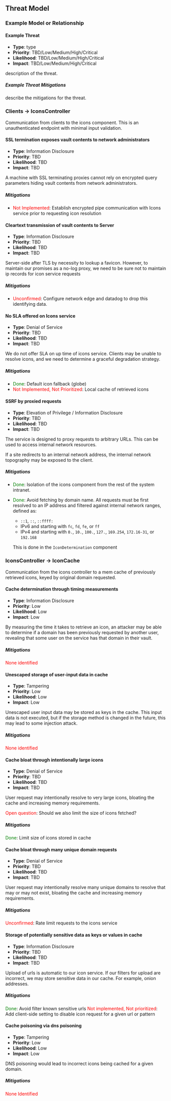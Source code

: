 ## Threat Model

### Example Model or Relationship

#### Example Threat

- **Type**: type
- **Priority**: TBD/Low/Medium/High/Critical
- **Likelihood**: TBD/Low/Medium/High/Critical
- **Impact**: TBD/Low/Medium/High/Critical

description of the threat.

##### Example Threat Mitigations

describe the mitigations for the threat.

### Clients -> IconsController

Communication from clients to the icons component. This is an unauthenticated endpoint with minimal input validation.

#### SSL termination exposes vault contents to network administrators

- **Type**: Information Disclosure
- **Priority**: TBD
- **Likelihood**: TBD
- **Impact**: TBD

A machine with SSL terminating proxies cannot rely on encrypted query parameters hiding vault contents from network administrators.

##### Mitigations

- <span style="color:red">Not Implemented</span>: Establish encrypted pipe communication with Icons service prior to requesting icon resolution

#### Cleartext transmission of vault contents to Server

- **Type**: Information Disclosure
- **Priority**: TBD
- **Likelihood**: TBD
- **Impact**: TBD

Server-side after TLS by necessity to lookup a favicon. However, to maintain our promises as a no-log proxy, we need to be sure not to maintain ip records for icon service requests

##### Mitigations

- <span style="color:red">Unconfirmed</span>: Configure network edge and datadog to drop this identifying data.

#### No SLA offered on Icons service

- **Type**: Denial of Service
- **Priority**: TBD
- **Likelihood**: TBD
- **Impact**: TBD

We do not offer SLA on up time of icons service. Clients may be unable to resolve icons, and we need to determine a graceful degradation strategy.

##### Mitigations

- <span style="color:green">Done</span>: Default icon fallback (globe)
- <span style="color:red">Not Implemented, Not Prioritized</span>: Local cache of retrieved icons

#### SSRF by proxied requests

- **Type**: Elevation of Privilege / Information Disclosure
- **Priority**: TBD
- **Likelihood**: TBD
- **Impact**: TBD

The service is designed to proxy requests to arbitrary URLs. This can be used to access internal network resources.

If a site redirects to an internal network address, the internal network topography may be exposed to the client.

##### Mitigations

- <span style="color:green">Done</span>: Isolation of the icons component from the rest of the system intranet.
- <span style="color:green">Done</span>: Avoid fetching by domain name. All requests must be first resolved to an IP address and filtered against internal network ranges, defined as:

  - `::1`, `::`, `::ffff:`
  - IPv6 and starting with `fc`, `fd`, `fe`, or `ff`
  - IPv4 and starting with `0.`, `10.`, `100.`, `127.`, `169.254`, `172.16-31`, or `192.168`

  This is done in the `IconDetermination` component

### IconsController -> IconCache

Communication from the icons controller to a mem cache of previously retrieved icons, keyed by original domain requested.

#### Cache determination through timing measurements

- **Type**: Information Disclosure
- **Priority**: Low
- **Likelihood**: Low
- **Impact**: Low

By measuring the time it takes to retrieve an icon, an attacker may be able to determine if a domain has been previously requested by another user, revealing that some user on the service has that domain in their vault.

##### Mitigations

<span style="color:red">None identified</span>

#### Unescaped storage of user-input data in cache

- **Type**: Tampering
- **Priority**: Low
- **Likelihood**: Low
- **Impact**: Low

Unescaped user input data may be stored as keys in the cache. This input data is not executed, but if the storage method is changed in the future, this may lead to some injection attack.

##### Mitigations

<span style="color:red">None identified</span>

#### Cache bloat through intentionally large icons

- **Type**: Denial of Service
- **Priority**: TBD
- **Likelihood**: TBD
- **Impact**: TBD

User request may intentionally resolve to very large icons, bloating the cache and increasing memory requirements.

<span style="color:red">Open question</span>: Should we also limit the size of icons fetched?

##### Mitigations

<span style="color:green">Done</span>: Limit size of icons stored in cache

#### Cache bloat through many unique domain requests

- **Type**: Denial of Service
- **Priority**: TBD
- **Likelihood**: TBD
- **Impact**: TBD

User request may intentionally resolve many unique domains to resolve that may or may not exist, bloating the cache and increasing memory requirements.

##### Mitigations

<span style="color:red">Unconfirmed</span>: Rate limit requests to the icons service

#### Storage of potentially sensitive data as keys or values in cache

- **Type**: Information Disclosure
- **Priority**: TBD
- **Likelihood**: TBD
- **Impact**: TBD

Upload of urls is automatic to our icon service. If our filters for upload are incorrect, we may store sensitive data in our cache. For example, onion addresses.

##### Mitigations

<span style="color:green">Done</span>: Avoid filter known sensitive urls
<span style="color:red">Not implemented, Not prioritized</span>: Add client-side setting to disable icon request for a given url or pattern

#### Cache poisoning via dns poisoning

- **Type**: Tampering
- **Priority**: Low
- **Likelihood**: Low
- **Impact**: Low

DNS poisoning would lead to incorrect icons being cached for a given domain.

##### Mitigations

<span style="color:red">None Identified</span>

